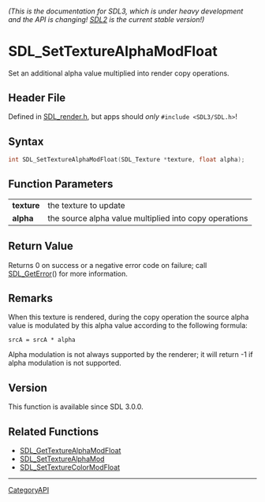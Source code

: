 ###### (This is the documentation for SDL3, which is under heavy development and the API is changing! [SDL2](https://wiki.libsdl.org/SDL2/) is the current stable version!)
# SDL_SetTextureAlphaModFloat

Set an additional alpha value multiplied into render copy operations.

## Header File

Defined in [SDL_render.h](https://github.com/libsdl-org/SDL/blob/main/include/SDL3/SDL_render.h), but apps should _only_ `#include <SDL3/SDL.h>`!

## Syntax

```c
int SDL_SetTextureAlphaModFloat(SDL_Texture *texture, float alpha);

```

## Function Parameters

|                 |                                                        |
| --------------- | ------------------------------------------------------ |
| **texture**     | the texture to update                                  |
| **alpha**       | the source alpha value multiplied into copy operations |

## Return Value

Returns 0 on success or a negative error code on failure; call
[SDL_GetError](SDL_GetError)() for more information.

## Remarks

When this texture is rendered, during the copy operation the source alpha
value is modulated by this alpha value according to the following formula:

`srcA = srcA * alpha`

Alpha modulation is not always supported by the renderer; it will return -1
if alpha modulation is not supported.

## Version

This function is available since SDL 3.0.0.

## Related Functions

* [SDL_GetTextureAlphaModFloat](SDL_GetTextureAlphaModFloat)
* [SDL_SetTextureAlphaMod](SDL_SetTextureAlphaMod)
* [SDL_SetTextureColorModFloat](SDL_SetTextureColorModFloat)

----
[CategoryAPI](CategoryAPI)

